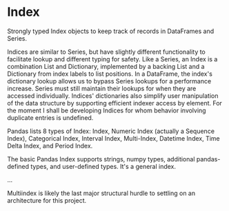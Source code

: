 # Index

Strongly typed Index objects to keep track of records in DataFrames and Series.

Indices are similar to Series, but have slightly different functionality to facilitate lookup and different typing for safety.
Like a Series, an Index is a combination List and Dictionary, implemented by a backing List and a Dictionary from index labels to list positions. 
In a DataFrame, the index's dictionary lookup allows us to bypass Series lookups for a performance increase. Series must still maintain their lookups for when they are accessed individually.
Indices' dictionaries also simplify user manipulation of the data structure by supporting efficient indexer access by element.
For the moment I shall be developing Indices for whom behavior involving duplicate entries is undefined.

Pandas lists 8 types of Index: Index, Numeric Index (actually a Sequence Index), Categorical Index, Interval Index, Multi-Index, Datetime Index, Time Delta Index, and Period Index.

The basic Pandas Index supports strings, numpy types, additional pandas-defined types, and user-defined types. It's a general index.

...

Multiindex is likely the last major structural hurdle to settling on an architecture for this project.